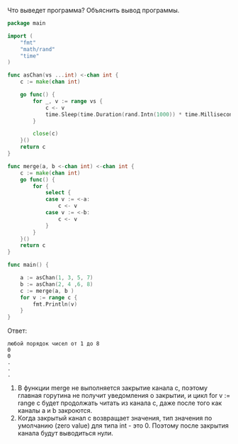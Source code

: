 Что выведет программа? Объяснить вывод программы.

```go
package main

import (
	"fmt"
	"math/rand"
	"time"
)

func asChan(vs ...int) <-chan int {
	c := make(chan int)

	go func() {
		for _, v := range vs {
			c <- v
			time.Sleep(time.Duration(rand.Intn(1000)) * time.Millisecond)
		}

		close(c)
	}()
	return c
}

func merge(a, b <-chan int) <-chan int {
	c := make(chan int)
	go func() {
		for {
			select {
			case v := <-a:
				c <- v
			case v := <-b:
				c <- v
			}
		}
	}()
	return c
}

func main() {

	a := asChan(1, 3, 5, 7)
	b := asChan(2, 4 ,6, 8)
	c := merge(a, b )
	for v := range c {
		fmt.Println(v)
	}
}
```

Ответ:
```
любой порядок чисел от 1 до 8
0
0
.
.
.
```
1. В функции merge не выполняется закрытие канала c, поэтому главная горутина не получит уведомления о закрытии, и цикл for v := range c будет продолжать читать из канала c, даже после того как каналы a и b закроются.
2. Когда закрытый канал c возвращает значения, тип значения по умолчанию (zero value) для типа int - это 0. Поэтому после закрытия канала будут выводиться нули.